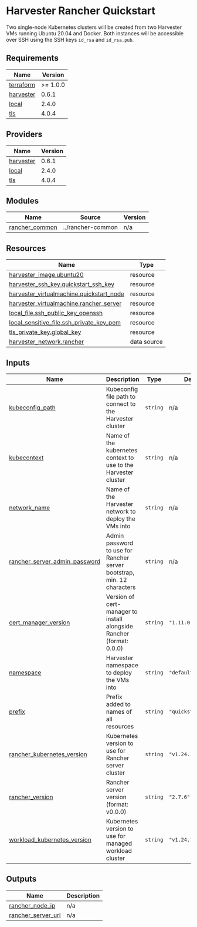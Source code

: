 # Harvester Rancher Quickstart

Two single-node Kubernetes clusters will be created from two Harvester VMs running Ubuntu 20.04 and Docker.
Both instances will be accessible over SSH using the SSH keys `id_rsa` and `id_rsa.pub`.

<!-- BEGIN_TF_DOCS -->
## Requirements

| Name | Version |
|------|---------|
| <a name="requirement_terraform"></a> [terraform](#requirement\_terraform) | >= 1.0.0 |
| <a name="requirement_harvester"></a> [harvester](#requirement\_harvester) | 0.6.1 |
| <a name="requirement_local"></a> [local](#requirement\_local) | 2.4.0 |
| <a name="requirement_tls"></a> [tls](#requirement\_tls) | 4.0.4 |

## Providers

| Name | Version |
|------|---------|
| <a name="provider_harvester"></a> [harvester](#provider\_harvester) | 0.6.1 |
| <a name="provider_local"></a> [local](#provider\_local) | 2.4.0 |
| <a name="provider_tls"></a> [tls](#provider\_tls) | 4.0.4 |

## Modules

| Name | Source | Version |
|------|--------|---------|
| <a name="module_rancher_common"></a> [rancher\_common](#module\_rancher\_common) | ../rancher-common | n/a |

## Resources

| Name | Type |
|------|------|
| [harvester_image.ubuntu20](https://registry.terraform.io/providers/harvester/harvester/0.6.1/docs/resources/image) | resource |
| [harvester_ssh_key.quickstart_ssh_key](https://registry.terraform.io/providers/harvester/harvester/0.6.1/docs/resources/ssh_key) | resource |
| [harvester_virtualmachine.quickstart_node](https://registry.terraform.io/providers/harvester/harvester/0.6.1/docs/resources/virtualmachine) | resource |
| [harvester_virtualmachine.rancher_server](https://registry.terraform.io/providers/harvester/harvester/0.6.1/docs/resources/virtualmachine) | resource |
| [local_file.ssh_public_key_openssh](https://registry.terraform.io/providers/hashicorp/local/2.4.0/docs/resources/file) | resource |
| [local_sensitive_file.ssh_private_key_pem](https://registry.terraform.io/providers/hashicorp/local/2.4.0/docs/resources/sensitive_file) | resource |
| [tls_private_key.global_key](https://registry.terraform.io/providers/hashicorp/tls/4.0.4/docs/resources/private_key) | resource |
| [harvester_network.rancher](https://registry.terraform.io/providers/harvester/harvester/0.6.1/docs/data-sources/network) | data source |

## Inputs

| Name | Description | Type | Default | Required |
|------|-------------|------|---------|:--------:|
| <a name="input_kubeconfig_path"></a> [kubeconfig\_path](#input\_kubeconfig\_path) | Kubeconfig file path to connect to the Harvester cluster | `string` | n/a | yes |
| <a name="input_kubecontext"></a> [kubecontext](#input\_kubecontext) | Name of the kubernetes context to use to the Harvester cluster | `string` | n/a | yes |
| <a name="input_network_name"></a> [network\_name](#input\_network\_name) | Name of the Harvester network to deploy the VMs into | `string` | n/a | yes |
| <a name="input_rancher_server_admin_password"></a> [rancher\_server\_admin\_password](#input\_rancher\_server\_admin\_password) | Admin password to use for Rancher server bootstrap, min. 12 characters | `string` | n/a | yes |
| <a name="input_cert_manager_version"></a> [cert\_manager\_version](#input\_cert\_manager\_version) | Version of cert-manager to install alongside Rancher (format: 0.0.0) | `string` | `"1.11.0"` | no |
| <a name="input_namespace"></a> [namespace](#input\_namespace) | Harvester namespace to deploy the VMs into | `string` | `"default"` | no |
| <a name="input_prefix"></a> [prefix](#input\_prefix) | Prefix added to names of all resources | `string` | `"quickstart"` | no |
| <a name="input_rancher_kubernetes_version"></a> [rancher\_kubernetes\_version](#input\_rancher\_kubernetes\_version) | Kubernetes version to use for Rancher server cluster | `string` | `"v1.24.14+k3s1"` | no |
| <a name="input_rancher_version"></a> [rancher\_version](#input\_rancher\_version) | Rancher server version (format: v0.0.0) | `string` | `"2.7.6"` | no |
| <a name="input_workload_kubernetes_version"></a> [workload\_kubernetes\_version](#input\_workload\_kubernetes\_version) | Kubernetes version to use for managed workload cluster | `string` | `"v1.24.14+rke2r1"` | no |

## Outputs

| Name | Description |
|------|-------------|
| <a name="output_rancher_node_ip"></a> [rancher\_node\_ip](#output\_rancher\_node\_ip) | n/a |
| <a name="output_rancher_server_url"></a> [rancher\_server\_url](#output\_rancher\_server\_url) | n/a |
<!-- END_TF_DOCS -->
